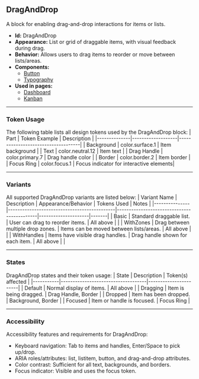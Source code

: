 ## DragAndDrop
A block for enabling drag-and-drop interactions for items or lists.
- **Id:** DragAndDrop
- **Appearance:** List or grid of draggable items, with visual feedback during drag.
- **Behavior:** Allows users to drag items to reorder or move between lists/areas.
- **Components:**
  - [Button](../components/Button.md)
  - [Typography](../components/Typography.md)
- **Used in pages:**
  - [Dashboard](../pages/Dashboard.md)
  - [Kanban](../pages/Kanban.md)

---

### Token Usage
The following table lists all design tokens used by the DragAndDrop block:
| Part         | Token Example      | Description                        |
|--------------|-------------------|------------------------------------|
| Background   | color.surface.1   | Item background                    |
| Text         | color.neutral.12  | Item text                          |
| Drag Handle  | color.primary.7   | Drag handle color                  |
| Border       | color.border.2    | Item border                        |
| Focus Ring   | color.focus.1     | Focus indicator for interactive elements|

---

### Variants
All supported DragAndDrop variants are listed below:
| Variant Name   | Description                                 | Appearance/Behavior                        | Tokens Used         | Notes |
|---------------|---------------------------------------------|--------------------------------------------|---------------------|-------|
| Basic         | Standard draggable list.                     | User can drag to reorder items.            | All above           |       |
| WithZones     | Drag between multiple drop zones.            | Items can be moved between lists/areas.    | All above           |       |
| WithHandles   | Items have visible drag handles.             | Drag handle shown for each item.           | All above           |       |

---

### States
DragAndDrop states and their token usage:
| State     | Description                        | Token(s) affected      |
|-----------|------------------------------------|-----------------------|
| Default   | Normal display of items.           | All above             |
| Dragging  | Item is being dragged.             | Drag Handle, Border   |
| Dropped   | Item has been dropped.             | Background, Border    |
| Focused   | Item or handle is focused.         | Focus Ring            |

---

### Accessibility
Accessibility features and requirements for DragAndDrop:
- Keyboard navigation: Tab to items and handles, Enter/Space to pick up/drop.
- ARIA roles/attributes: list, listitem, button, and drag-and-drop attributes.
- Color contrast: Sufficient for all text, backgrounds, and borders.
- Focus indicator: Visible and uses the focus token.
